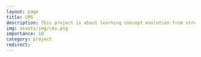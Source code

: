 ```yaml
---
layout: page
title: CMS
description: This project is about learning concept evolution from streams
img: assets/img/cms.png
importance: 10
category: project
redirect:
---
```

